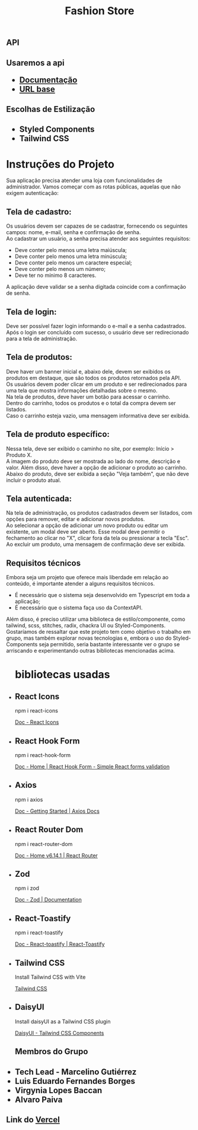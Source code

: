 <header>
  <h1 align="center">Fashion Store</h1>
</header>
<div>
   <div>
     <h2>API<h2/>
     <p>Usaremos a api</p>
     <ul>
       <li>
         <a href="https://github.com/Kenzie-Academy-Brasil-Developers/fashion-store-api" target="_blank">Documentação</a>
       </li>
       <li>
         <a href="https://fashion-store-api.onrender.com/" target="_blank">URL base</a>
       </li>
     </ul>
   </div>
  <div>
    <h2>Escolhas de Estilização<h2/>
      <ul>
        <li>
          Styled Components 
        </li>
        <li>
          Tailwind CSS
        </li>
      <ul/>
  </div>
  <div>
    <h1>Instruções do Projeto</h1>

<p>Sua aplicação precisa atender uma loja com funcionalidades de administrador. Vamos começar com as rotas públicas, aquelas que não exigem autenticação:</p>

<h2>Tela de cadastro:</h2>
<p>Os usuários devem ser capazes de se cadastrar, fornecendo os seguintes campos: nome, e-mail, senha e confirmação de senha.<br>
Ao cadastrar um usuário, a senha precisa atender aos seguintes requisitos:</p>
<ul>
  <li>Deve conter pelo menos uma letra maiúscula;</li>
  <li>Deve conter pelo menos uma letra minúscula;</li>
  <li>Deve conter pelo menos um caractere especial;</li>
  <li>Deve conter pelo menos um número;</li>
  <li>Deve ter no mínimo 8 caracteres.</li>
</ul>
<p>A aplicação deve validar se a senha digitada coincide com a confirmação de senha.</p>

<h2>Tela de login:</h2>
<p>Deve ser possível fazer login informando o e-mail e a senha cadastrados.<br>
Após o login ser concluído com sucesso, o usuário deve ser redirecionado para a tela de administração.</p>

<h2>Tela de produtos:</h2>
<p>Deve haver um banner inicial e, abaixo dele, devem ser exibidos os produtos em destaque, que são todos os produtos retornados pela API.<br>
Os usuários devem poder clicar em um produto e ser redirecionados para uma tela que mostra informações detalhadas sobre o mesmo.<br>
Na tela de produtos, deve haver um botão para acessar o carrinho.<br>
Dentro do carrinho, todos os produtos e o total da compra devem ser listados.<br>
Caso o carrinho esteja vazio, uma mensagem informativa deve ser exibida.</p>

<h2>Tela de produto específico:</h2>
<p>Nessa tela, deve ser exibido o caminho no site, por exemplo: Início > Produto X.<br>
A imagem do produto deve ser mostrada ao lado do nome, descrição e valor. Além disso, deve haver a opção de adicionar o produto ao carrinho.<br>
Abaixo do produto, deve ser exibida a seção "Veja também", que não deve incluir o produto atual.</p>

<h2>Tela autenticada:</h2>
<p>Na tela de administração, os produtos cadastrados devem ser listados, com opções para remover, editar e adicionar novos produtos.<br>
Ao selecionar a opção de adicionar um novo produto ou editar um existente, um modal deve ser aberto. Esse modal deve permitir o fechamento ao clicar no "X", clicar fora da tela ou pressionar a tecla "Esc".<br>
Ao excluir um produto, uma mensagem de confirmação deve ser exibida.</p>

<h2>Requisitos técnicos</h2>
<p>Embora seja um projeto que oferece mais liberdade em relação ao conteúdo, é importante atender a alguns requisitos técnicos.</p>
<ul>
  <li>É necessário que o sistema seja desenvolvido em Typescript em toda a aplicação;</li>
  <li>É necessário que o sistema faça uso da ContextAPI.</li>
</ul>
<p>Além disso, é preciso utilizar uma biblioteca de estilo/componente, como tailwind, scss, stitches, radix, chackra UI ou Styled-Components.<br>
Gostaríamos de ressaltar que este projeto tem como objetivo o trabalho em grupo, mas também explorar novas tecnologias e, embora o uso do Styled-Components seja permitido, seria bastante interessante ver o grupo se arriscando e experimentando outras bibliotecas mencionadas acima.</p>
  </div>
  <ul>
    <h1>bibliotecas usadas</h1>
    <li>
      <h2>React Icons</h2>
      <p>npm i react-icons</p>
      <a href="https://react-icons.github.io" target="_blank">Doc - React Icons</a>
    </li>
    <li>
      <h2>React Hook Form</h2>
      <p>npm i react-hook-form</p>
      <a href="https://react-hook-form.com" target="_blank">Doc - Home | React Hook Form - Simple React forms validation</a>
    </li>
    <li>
      <h2>Axios</h2>
      <p>npm i axios</p>
      <a href="https://axios-http.com" target="_blank">Doc - Getting Started | Axios Docs</a>
    </li>
    <li>
      <h2>React Router Dom</h2>
      <p>npm i react-router-dom</p>
      <a href="https://reactrouter.com" target="_blank">Doc - Home v6.14.1 | React Router</a>
    </li>
    <li>
      <h2>Zod</h2>
      <p>npm i zod</p>
      <a href="https://github.com/colinhacks/zod" target="_blank">Doc - Zod | Documentation</a>
    </li>
    <li>
      <h2>React-Toastify</h2>
      <p>npm i react-toastify</p>
      <a href="https://fkhadra.github.io/react-toastify" target="_blank">Doc - React-toastify | React-Toastify</a>
    </li>
    <li>
      <h2>Tailwind CSS</h2>
      <p>Install Tailwind CSS with Vite</p>
      <a href="https://tailwindcss.com" target="_blank">Tailwind CSS</a>
    </li>
    <li>
      <h2>DaisyUI</h2>
      <p>Install daisyUI as a Tailwind CSS plugin</p>
      <a href="https://daisyui.com" target="_blank">DaisyUI - Tailwind CSS Components</a>
    </li>
  </ul>
  <div>
    <ul>
      <h2>Membros do Grupo<h2/>
      <li>
      Tech Lead - Marcelino Gutiérrez
      </li>
      <li>
      Luis Eduardo Fernandes Borges
      </li>
      <li>
     Virgynia Lopes Baccan
      </li>
      <li>
        Alvaro Paiva
      </li>
    </ul>
      <div>
        <h2>Link do <a href="https://fashion-store-entrega-template-grupo2.vercel.app/" target="_blank">Vercel</a></h2>
      </div>
  </div>
</div>

